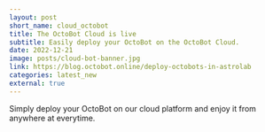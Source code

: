 ```yaml
---
layout: post
short_name: cloud_octobot
title: The OctoBot Cloud is live
subtitle: Easily deploy your OctoBot on the OctoBot Cloud.
date: 2022-12-21
image: posts/cloud-bot-banner.jpg
link: https://blog.octobot.online/deploy-octobots-in-astrolab
categories: latest_new
external: true
---
```



Simply deploy your OctoBot on our cloud platform and enjoy it from anywhere at everytime.
